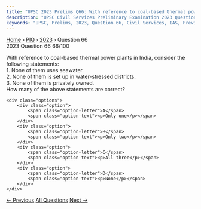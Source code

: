 ```yaml
---
title: "UPSC 2023 Prelims Q66: With reference to coal-based thermal power plants in India,..."
description: "UPSC Civil Services Preliminary Examination 2023 Question 66 with options and answer"
keywords: "UPSC, Prelims, 2023, Question 66, Civil Services, IAS, Previous Year Questions"
---
```


<nav class="breadcrumb">
    <a href="../../">Home</a>
    <span>›</span>
    <a href="../">PIQ</a>
    <span>›</span>
    <a href="./">2023</a>
    <span>›</span>
    <span>Question 66</span>
</nav>

<div class="question-header">
    <div class="question-meta">
        <span class="year-badge">2023</span>
        <span class="question-number">Question 66</span>
        <span class="progress">66/100</span>
    </div>
    <div class="progress-bar">
        <div class="progress-fill" style="width: 66.0%"></div>
    </div>
</div>

<div class="question-content">
    <div class="question-text">
        <p>With reference to coal-based thermal power plants in India, consider the following statements: <br />
1. None of them uses seawater. <br />
2. None of them is set up in water-stressed districts. <br />
3. None of them is privately owned. <br />
How many of the above statements are correct?</p>
    </div>
    
    <div class="options">
        <div class="option">
            <span class="option-letter">A</span>
            <span class="option-text"><p>Only one</p></span>
        </div>
        <div class="option">
            <span class="option-letter">B</span>
            <span class="option-text"><p>Only two</p></span>
        </div>
        <div class="option">
            <span class="option-letter">C</span>
            <span class="option-text"><p>All three</p></span>
        </div>
        <div class="option">
            <span class="option-letter">D</span>
            <span class="option-text"><p>None</p></span>
        </div>
    </div>
</div>

<div class="question-nav">
    <a href="../q065-consider-the-following-statements-1-in-a-seismogra/" class="nav-btn prev">← Previous</a>
    <a href="../" class="nav-btn center">All Questions</a>
    <a href="../q067-the-wolbachia-method-is-sometimes-talked-about-wit/" class="nav-btn next">Next →</a>
</div>

